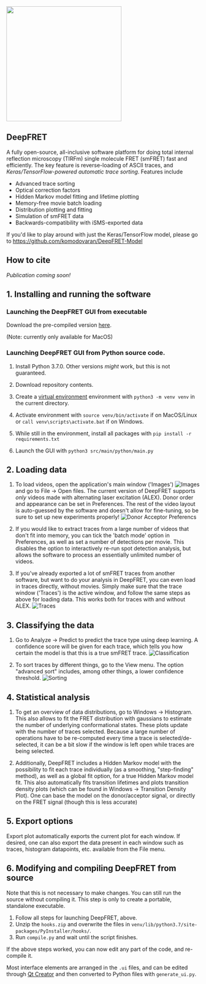 <img src="screenshots/window_images.png" height="300">

## DeepFRET
A fully open-source, all-inclusive software platform for doing total internal reflection microscopy (TIRFm) single
molecule FRET (smFRET) fast and efficiently. The key feature is reverse-loading of ASCII traces, and
*Keras/TensorFlow-powered automatic trace sorting*. Features include

- Advanced trace sorting
- Optical correction factors
- Hidden Markov model fitting and lifetime plotting
- Memory-free movie batch loading
- Distribution plotting and fitting
- Simulation of smFRET data
- Backwards-compatibility with iSMS-exported data

If you'd like to play around with just the Keras/TensorFlow model, please go to
https://github.com/komodovaran/DeepFRET-Model

## How to cite
*Publication coming soon!*

## 1. Installing and running the software
### Launching the DeepFRET GUI from executable
Download the pre-compiled version
[here](https://drive.google.com/open?id=1jwTls9Yf2hwd1JHfd31-d6NvUVzrOXtJ).

(Note: currently only available for MacOS)

### Launching DeepFRET GUI from Python source code.
1. Install Python 3.7.0. Other versions *might* work, but this is not
guaranteed.

2. Download repository contents.

3. Create a [virtual environment](https://packaging.python.org/guides/installing-using-pip-and-virtual-environments/)
environment with `python3 -m venv venv` in the current directory.

4. Activate environment with `source venv/bin/activate` if on MacOS/Linux or
`call venv\scripts\activate.bat` if on Windows.

5. While still in the environment, install all packages with
`pip install -r requirements.txt`

6. Launch the GUI with `python3 src/main/python/main.py`


## 2. Loading data
1. To load videos, open the application's main window ('Images')
![Images](screenshots/window_images.png)
and go to File &rightarrow; Open files. The current
version of DeepFRET supports *only* videos made with alternating laser excitation (ALEX). Donor order and appearance
can be set in Preferences. The rest of the video layout is auto-guessed by the software and doesn't allow for
fine-tuning, so be sure to set up new experiments properly!
![Donor Acceptor Preferencs](screenshots/donor_acceptor_prefs.png)

2. If you would like to extract traces from a large number of videos that don't fit into memory, you can tick the
'batch mode' option in Preferences, as well as set a number of detections per movie. This disables the option to
interactively re-run spot detection analysis, but allows the software to process an essentially unlimited number of
videos. 

3. If you've already exported a lot of smFRET traces from another software, but want to do your analysis in DeepFRET,
you can even load in traces directly, without movies. Simply make sure that the trace window ('Traces') is the active
window, and follow the same steps as above for loading data. This works both for traces with and without ALEX.
![Traces](screenshots/window_traces.png)
 
## 3. Classifying the data
1. Go to Analyze &rightarrow; Predict to predict the trace type using deep learning. A confidence score will be given
for each trace, which tells you how certain the model is that this is a true smFRET trace.
![Classification](screenshots/classification.png)
 
2. To sort traces by different things, go to the View menu. The option "advanced sort" includes, among other things,
a lower confidence threshold.
![Sorting](screenshots/sorting.png)
 
## 4. Statistical analysis
1. To get an overview of data distributions, go to Windows &rightarrow; Histogram. This also allows to fit the FRET
distribution with gaussians to estimate the number of underlying conformational states. These plots update with the
number of traces selected. Because a large number of operations have to be re-computed every time a trace is
selected/de-selected, it can be a bit slow if the window is left open while traces are being selected.

2. Additionally, DeepFRET includes a Hidden Markov model with the possibility to fit each trace individually
(as a smoothing, "step-finding" method), as well as a global fit option, for a true Hidden Markov model fit. This also
automatically fits transition lifetimes and plots transition density plots (which can be found in
Windows &rightarrow; Transition Density Plot). One can base the model on the donor/acceptor signal, or directly on the
FRET signal (though this is less accurate)

## 5. Export options
Export plot automatically exports the current plot for each window. If desired, one can also export the data present
in each window such as traces, histogram datapoints, etc. available from the File menu.

## 6. Modifying and compiling DeepFRET from source
Note that this is not necessary to make changes. You can still run the source without compiling it. This step is only
to create a portable, standalone executable.

1. Follow all steps for launching DeepFRET, above.
2. Unzip the `hooks.zip` and overwrite the files in `venv/lib/python3.7/site-packages/PyInstaller/hooks/`.
3. Run `compile.py` and wait until the script finishes.

If the above steps worked, you can now edit any part of the code, and re-compile it.

Most interface elements are arranged in the `.ui` files, and can be edited through
[Qt Creator](https://www.qt.io/offline-installers) and then converted to Python files with `generate_ui.py`.